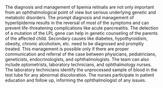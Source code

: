 The diagnosis and management of lipemia retinalis are not only important from an ophthalmological point of view but serious underlying genetic and metabolic disorders. The prompt diagnosis and management of hyperlipidemia results in the reversal of most of the symptoms and can prevent life-threatening complications like acute pancreatitis. The detection of a mutation of the LPL gene can help in genetic counseling of the parents of the affected child. Secondary causes like diabetes, hypothyroidism, obesity, chronic alcoholism, etc. need to be diagnosed and promptly treated. This management is possible only if there are proper communication and referral of the case between physicians, pediatricians, geneticists, endocrinologists, and ophthalmologists. The team can also include optometrists, laboratory technicians, and ophthalmology nurses. The laboratory technicians identify the unprocessed sample of blood in the test tube for any abnormal discoloration. The nurses participate in patient education and follow up, informing the ophthalmologist of any issues.